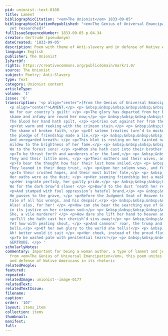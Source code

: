 ```yaml
---
pid: unionist--text-0108
title: Lament
bibliographicCitation: "<em>The Unionist</em> 1833-09-05"
bibliographicCitationRepublished: "<em>The Genius of Universal Emancipation</em> (Not
  yet researched)"
fullIssueSequenceNumber: 1833-09-05 p.04.34
creator: Gertrude (pseudonym)
dateCreated: '1833-09-05'
description: Poem with theme of Anti-slavery and in defense of Native Americans
language: English
publisher: The Unionist
IsPartOf: 
rights: https://creativecommons.org/publicdomain/mark/1.0/
source: The Unionist
subject: Poetry; Anti-Slavery
type: Text
category: Unionist content
articleType: 
volume: '1'
issue: '6'
transcription: '<p align="center">[From the Genius of Universal Emancipation]</p>
  <p align="center">LAMENT.</p> <p> &nbsp;&nbsp;&nbsp;&nbsp;&nbsp;&nbsp;&nbsp;&nbsp;&nbsp;&nbsp;&nbsp;
  Wo for our country’s guilt! </p> <p>The glory has departed from her brow,</p> <p>And
  shame and infamy are round her now;</p> <p> &nbsp;&nbsp;&nbsp;&nbsp;&nbsp;&nbsp;&nbsp;&nbsp;&nbsp;&nbsp;&nbsp;
  The blood her hand hath spilt, </p> <p>Cries out against her from the smoking plain,</p>
  <p>Yet warm and reeking with the crimson stain.</p> <p> &nbsp;&nbsp;&nbsp;&nbsp;&nbsp;&nbsp;&nbsp;&nbsp;&nbsp;&nbsp;&nbsp;
  The shame of broken faith, </p> <p>Of solemn treaties turn’d to mockery,</p> <p>And
  the pledge of friendship made a lie,</p> <p> &nbsp;&nbsp;&nbsp;&nbsp;&nbsp;&nbsp;&nbsp;&nbsp;&nbsp;&nbsp;&nbsp;
  And unregarded breath— </p> <p>This blot is resting on her tainted name.</p> <p>A
  mildew to the brightness of her fame.</p> <p> &nbsp;&nbsp;&nbsp;&nbsp;&nbsp;&nbsp;&nbsp;&nbsp;&nbsp;&nbsp;&nbsp;
  Wo to the forest sons! </p> <p>Whom she hath cast into their brother’s hand</p>
  <p>To be thrust forth and wanderers o’er the land,</p> <p> &nbsp;&nbsp;&nbsp;&nbsp;&nbsp;&nbsp;&nbsp;&nbsp;&nbsp;&nbsp;&nbsp;
  They and their little ones, </p> <p>Their mothers and their wives, amidst the wild</p>
  <p>To bear the thought how fair their lost home smiled.</p> <p> &nbsp;&nbsp;&nbsp;&nbsp;&nbsp;&nbsp;&nbsp;&nbsp;&nbsp;&nbsp;&nbsp;
  They leaned in their deep trust, </p> <p>Upon her solemn vows, and found too late,</p>
  <p>In their crushed hopes, and their most bitter fate,</p> <p> &nbsp;&nbsp;&nbsp;&nbsp;&nbsp;&nbsp;&nbsp;&nbsp;&nbsp;&nbsp;&nbsp;
  Her oaths were as the dust; </p> <p>Her seeming friendship but a mask to hide</p>
  <p>Her ingrate perfidy, her guilty pride.</p> <p> &nbsp;&nbsp;&nbsp;&nbsp;&nbsp;&nbsp;&nbsp;&nbsp;&nbsp;&nbsp;&nbsp;
  Wo for the dark brow’d slave! </p> <p>Bow’d to the dust ‘neath her relentless hand,</p>
  <p>And stamped with foul oppression’s hateful brand,</p> <p> &nbsp;&nbsp;&nbsp;&nbsp;&nbsp;&nbsp;&nbsp;&nbsp;&nbsp;&nbsp;&nbsp;
  He passes to the grave, </p> <p>Before the Judgment Seat of Heaven to bear</p> <p>The
  tale of all his wrongs, and his despair,</p> <p> &nbsp;&nbsp;&nbsp;&nbsp;&nbsp;&nbsp;&nbsp;&nbsp;&nbsp;&nbsp;&nbsp;
  Alas! alas, for her! </p> <p>How can she bear the searching eye of God,</p> <p>Bent
  in its justice on her crimson sod—</p> <p> &nbsp;&nbsp;&nbsp;&nbsp;&nbsp;&nbsp;&nbsp;&nbsp;&nbsp;&nbsp;&nbsp;
  She, a vile murderer? </p> <p>How dare she lift her hand to heaven and pray,</p>
  <p>Till she hath cast her cherish’d sins away!</p> <p> &nbsp;&nbsp;&nbsp;&nbsp;&nbsp;&nbsp;&nbsp;&nbsp;&nbsp;&nbsp;&nbsp;
  Yet how with pealing shout, </p> <p>And cannons’ roar, the trump and deep-voiced
  bells,</p> <p>Of her own glory to the world she tells!</p> <p> &nbsp;&nbsp;&nbsp;&nbsp;&nbsp;&nbsp;&nbsp;&nbsp;&nbsp;&nbsp;&nbsp;
  Ah! better would it suit </p> <p>Her cheek, instead of the proud flush it wears,</p>
  <p>To be washed pale with penitential tears!</p> <p> &nbsp;&nbsp;&nbsp;&nbsp;&nbsp;&nbsp;&nbsp;&nbsp;&nbsp;&nbsp;&nbsp;&nbsp;&nbsp;&nbsp;&nbsp;&nbsp;&nbsp;&nbsp;&nbsp;&nbsp;&nbsp;&nbsp;&nbsp;&nbsp;&nbsp;&nbsp;&nbsp;&nbsp;&nbsp;&nbsp;&nbsp;&nbsp;&nbsp;&nbsp;&nbsp;&nbsp;&nbsp;&nbsp;&nbsp;&nbsp;&nbsp;&nbsp;&nbsp;&nbsp;&nbsp;&nbsp;&nbsp;
  GERTRUDE. </p> '
scholarlyNotes: 
commentary: Important for being a woman author, a type of lament and jeremiad, and
  from <em>The Genius of Universal Emancipation</em>, this poem unites anti-slavery
  and defense of Native Americans in its rhetoric
relatedPeople: 
featured: 
repeated: 
relatedImage: unionist--image-0177
relatedText: 
relatedTextIssue: 
filename: 
caption: 
order: '107'
layout: items_item
collection: items
thumbnail: 
manifest: 
full: 
---
```

